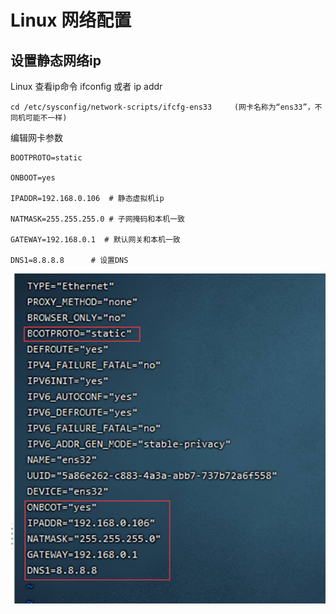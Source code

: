 # Linux 网络配置

## 设置静态网络ip

 Linux 查看ip命令 ifconfig 或者 ip addr

```
cd /etc/sysconfig/network-scripts/ifcfg-ens33     (网卡名称为“ens33”，不同机可能不一样)
```

编辑网卡参数

```
BOOTPROTO=static

ONBOOT=yes

IPADDR=192.168.0.106  # 静态虚拟机ip

NATMASK=255.255.255.0 # 子网掩码和本机一致

GATEWAY=192.168.0.1  # 默认网关和本机一致

DNS1=8.8.8.8      # 设置DNS
```

![image-20220906231252768](images/image-20220906231252768.png)